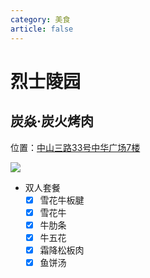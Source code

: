 ```yaml
---
category: 美食
article: false
---
```


# 烈士陵园

## 炭焱·炭火烤肉

<span class="icon iconfont icon-locate"></span> 位置：<a href="https://ditu.amap.com/place/B0IBHCJQHO" target="_blank">中山三路33号中华广场7楼</a>

![](https://img.sherry4869.com/blog/life/food/china/guangdong/guangzhou/yx/lsly/ty/img.jpg)

- 双人套餐
  - [x] 雪花牛板腱
  - [x] 雪花牛
  - [x] 牛肋条
  - [x] 牛五花
  - [x] 霜降松板肉
  - [x] 鱼饼汤